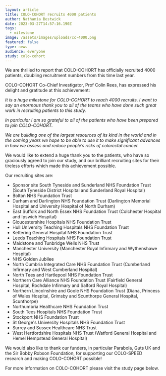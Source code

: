 ```yaml
---
layout: article
title: COLO-COHORT recruits 4000 patients
author: Nathania Bestwick
date: 2023-03-27T14:57:16.190Z
tags:
  - milestone
image: /assets/images/uploads/cc-4000.png
featured: false
type: news
audience: everyone
study: colo-cohort
---
```

We are thrilled to report that COLO-COHORT has officially recruited 4000 patients, doubling recruitment numbers from this time last year.

COLO-COHORT Co-Chief Investigator, Prof Colin Rees, has expressed his delight and gratitude at this achievement:

*It is a huge milestone for COLO-COHORT to reach 4000 recruits. I want to say an enormous thank you to all of the teams who have done such great work in recruiting patients to this study.*

*In particular I am so grateful to all of the patients who have been prepared to join COLO-COHORT.*

*We are building one of the largest resources of its kind in the world and in the coming years we hope to be able to use it to make significant advances in how we assess and reduce people’s risks of colorectal cancer.*

We would like to extend a huge thank you to the patients, who have so graciously agreed to join our study, and our brilliant recruiting sites for their tireless efforts which made this achievement possible.

Our recruiting sites are:

* Sponsor site South Tyneside and Sunderland NHS Foundation Trust (South Tyneside District Hospital and Sunderland Royal Hospital)
* Bolton NHS Foundation Trust
* Durham and Darlington NHS Foundation Trust (Darlington Memorial Hospital and University Hospital of North Durham)
* East Suffolk and North Essex NHS Foundation Trust (Colchester Hospital and Ipswich Hospital)
* Gloucestershire Hospitals NHS Foundation Trust
* Hull University Teaching Hospitals NHS Foundation Trust
* Kettering General Hospital NHS Foundation Trust
* Leeds Teaching Hospitals NHS Foundation Trust
* Maidstone and Tunbridge Wells NHS Trust
* Manchester University (Manchester Royal Infirmary and Wythenshawe Hospital)
* NHS Golden Jubilee
* North Cumbria Integrated Care NHS Foundation Trust (Cumberland Infirmary and West Cumberland Hospital)
* North Tees and Hartlepool NHS Foundation Trust
* Northern Care Alliance NHS Foundation Trust (Fairfield General Hospital, Rochdale Infirmary and Salford Royal Hospital)
* Northern Lincolnshire and Goole NHS Foundation Trust (Diana, Princess of Wales Hospital, Grimsby and Scunthorpe General Hospital, Scunthorpe)
* Northumbria Healthcare NHS Foundation Trust
* South Tees Hospitals NHS Foundation Trust
* Stockport NHS Foundation Trust
* St George's University Hospitals NHS Foundation Trust
* Surrey and Sussex Healthcare NHS Trust
* West Hertfordshire Hospitals NHS Trust (Watford General Hospital and Hemel Hempstead General Hospital)

We would also like to thank our funders, in particular Parabola, Guts UK and the Sir Bobby Robson Foundation, for supporting our COLO-SPEED research and making COLO-COHORT possible!

For more information on COLO-COHORT please visit the study page below.
